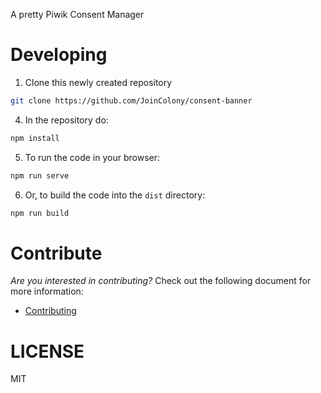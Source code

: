 A pretty Piwik Consent Manager

# Developing

1. Clone this newly created repository
```bash
git clone https://github.com/JoinColony/consent-banner
```
4. In the repository do:
```bash
npm install
```
5. To run the code in your browser:
```bash
npm run serve
```
6. Or, to build the code into the `dist` directory:
```bash
npm run build
```

# Contribute

_Are you interested in contributing?_ Check out the following document for more information:

- [Contributing](CONTRIBUTING.md)

# LICENSE

MIT
